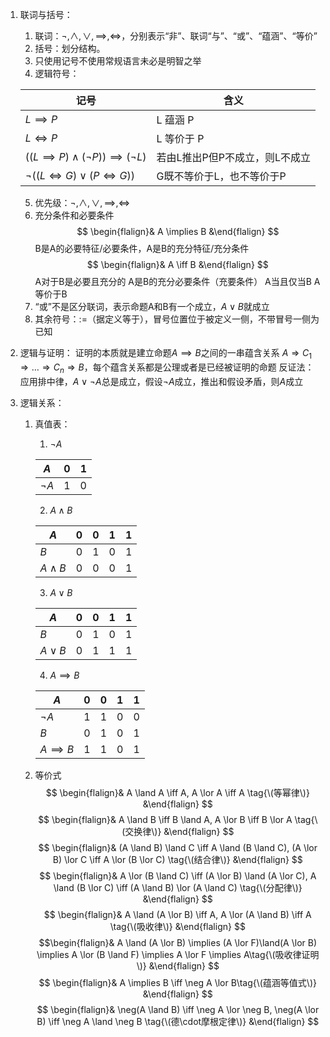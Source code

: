 1. 联词与括号：
	1. 联词：$\neg,\land,\lor,\implies,\iff$，分别表示“非”、联词“与”、“或”、“蕴涵”、“等价”
	2. 括号：划分结构。
	3. 只使用记号不使用常规语言未必是明智之举
	4. 逻辑符号：
 
	 | 记号                                                | 含义                           |
	 | --------------------------------------------------- | ------------------------------ |
	 | $L \implies P$                                      | L 蕴涵 P                       |
	 | $L \iff P$                                          | L 等价于 P                     |
	 | $((L \implies P) \land (\neg P)) \implies (\neg L)$ | 若由L推出P但P不成立，则L不成立 |
	 | $\neg((L \iff G)\lor(P \iff G))$                    | G既不等价于L，也不等价于P      |
	5. 优先级：$\neg,\land,\lor,\implies,\iff$
	6. 充分条件和必要条件
		$$ \begin{flalign}& A \implies B  &\end{flalign} $$
	   	B是A的必要特征/必要条件，A是B的充分特征/充分条件
		$$ \begin{flalign}& A \iff B  &\end{flalign} $$
	 	A对于B是必要且充分的
	  	A是B的充分必要条件（充要条件）
	  	A当且仅当B
		A等价于B
	7. “或”不是区分联词，表示命题A和B有一个成立，$A \lor B$就成立
	8. 其余符号：$:=$（据定义等于），冒号位置位于被定义一侧，不带冒号一侧为已知
2. 逻辑与证明：
	证明的本质就是建立命题$A \implies B$之间的一串蕴含关系 $A \Rightarrow C_1 \Rightarrow \dots \Rightarrow C_n \Rightarrow B$，每个蕴含关系都是公理或者是已经被证明的命题
	反证法：应用排中律，$A\lor\neg A$总是成立，假设$\neg A$成立，推出和假设矛盾，则$A$成立
3. 逻辑关系：
	1. 真值表：

        1. $\neg A$

      	  | $A$      | 0   | 1   |
      	  | -------- | --- | --- |
      	  | $\neg A$ | 1   | 0   | 

      	2. $A \land B$

      	 | $A$         | 0   | 0   | 1   | 1   |
      	 | ----------- | --- | --- | --- | --- |
      	 | $B$         | 0   | 1   | 0   | 1   |
      	 | $A \land B$ | 0   | 0   | 0   | 1   | 

      	3. $A \lor B$

      	 | $A$        | 0   | 0   | 1   | 1   |
      	 | ---------- | --- | --- | --- | --- |
      	 | $B$        | 0   | 1   | 0   | 1   |
      	 | $A \lor B$ | 0   | 1   | 1   | 1   | 

      	4. $A \implies B$

      	 | $A$            | 0   | 0   | 1   | 1   |
      	 | -------------- | --- | --- | --- | --- |
      	 | $\neg A$       | 1   | 1   | 0   | 0   |
      	 | $B$            | 0   | 1   | 0   | 1   |
      	 | $A \implies B$ | 1   | 1   | 0   | 1   | 

	2. 等价式
	$$ \begin{flalign}& A \land A \iff A, A \lor A \iff A \tag{\(等幂律\)} &\end{flalign} $$
	$$ \begin{flalign}& A \land B \iff B \land A, A \lor B \iff B \lor A \tag{\(交换律\)} &\end{flalign} $$
	$$ \begin{flalign}& (A \land B) \land C \iff A \land (B \land C), (A \lor B) \lor C \iff A \lor (B \lor C) \tag{\(结合律\)} &\end{flalign} $$
	$$ \begin{flalign}& A \lor (B \land C) \iff (A \lor B) \land (A \lor C), A \land (B \lor C) \iff (A \land B) \lor (A \land C) \tag{\(分配律\)} &\end{flalign} $$
	$$ \begin{flalign}& A \land (A \lor B) \iff A, A \lor (A \land B) \iff A \tag{\(吸收律\)} &\end{flalign} $$
	$$\begin{flalign}& A \land (A \lor B) \implies (A \lor F)\land(A \lor B) \implies A \lor (B \land F) \implies A \lor F \implies A\tag{\(吸收律证明\)} &\end{flalign} $$
	$$ \begin{flalign}& A \implies B \iff \neg A \lor B\tag{\(蕴涵等值式\)} &\end{flalign} $$
	$$ \begin{flalign}& \neg(A \land B) \iff \neg A \lor \neg B, \neg(A \lor B) \iff \neg A \land \neg B \tag{\(德\cdot摩根定律\)} &\end{flalign} $$	  